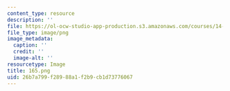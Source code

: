 ```yaml
---
content_type: resource
description: ''
file: https://ol-ocw-studio-app-production.s3.amazonaws.com/courses/14-01-principles-of-microeconomics-fall-2018/26b7a799f28988a1f2b9cb1d73776067_165.png
file_type: image/png
image_metadata:
  caption: ''
  credit: ''
  image-alt: ''
resourcetype: Image
title: 165.png
uid: 26b7a799-f289-88a1-f2b9-cb1d73776067
---
```

